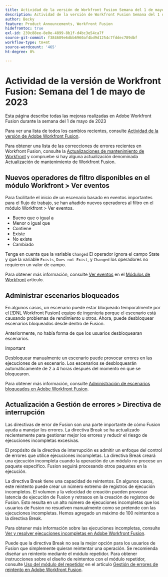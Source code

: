 ```yaml
---
title: Actividad de la versión de Workfront Fusion Semana del 1 de mayo de 2023
description: Actividad de la versión de Workfront Fusion Semana del 1 de mayo de 2023
author: Becky
feature: Product Announcements, Workfront Fusion
hidefromtoc: true
exl-id: 239c88ee-8e0e-4899-8b1f-d4bc3e54ca7f
source-git-commit: f384689e6dbb6960af4bd9d1254c7fddec789dbf
workflow-type: tm+mt
source-wordcount: '465'
ht-degree: 0%

---
```


# Actividad de la versión de Workfront Fusion: Semana del 1 de mayo de 2023

Esta página describe todas las mejoras realizadas en Adobe Workfront Fusion durante la semana del 1 de mayo de 2023

Para ver una lista de todos los cambios recientes, consulte [Actividad de la versión de Adobe Workfront Fusion](../../../product-announcements/product-releases/fusion-release-activity/fusion-release-activity.md).

Para obtener una lista de las correcciones de errores recientes en Workfront Fusion, consulte la [Actualizaciones de mantenimiento de Workfront](https://experienceleague.adobe.com/docs/workfront-known-issues/releases/current-updates.html) y compruebe si hay alguna actualización denominada Actualización de mantenimiento de Workfront Fusion.

## Nuevos operadores de filtro disponibles en el módulo Workfront > Ver eventos

Para facilitarle el inicio de un escenario basado en eventos importantes para el flujo de trabajo, se han añadido nuevos operadores al filtro en el módulo Workfront > Ver eventos.

* Bueno que o igual a
* Menor o igual que
* Contiene
* Existe
* No existe
* Cambiado

Tenga en cuenta que la variable `Changed` El operador ignora el campo State y que la variable `Exists`, `Does not Exist`, y `Changed` los operadores no requieren un valor de campo.

Para obtener más información, consulte [Ver eventos](/help/quicksilver/workfront-fusion/apps-and-their-modules/workfront-modules.md#watch-events) en el [Módulos de Workfront](/help/quicksilver/workfront-fusion/apps-and-their-modules/workfront-modules.md) artículo.

## Administrar escenarios bloqueados

En algunos casos, un escenario puede estar bloqueado temporalmente por el [!DNL Workfront Fusion] equipo de ingeniería porque el escenario está causando problemas de rendimiento u otros. Ahora, puede desbloquear escenarios bloqueados desde dentro de Fusion.

Anteriormente, no había forma de que los usuarios desbloquearan escenarios.

>[!IMPORTANT]
>
>Desbloquear manualmente un escenario puede provocar errores en las ejecuciones de un escenario. Los escenarios se desbloquearán automáticamente de 2 a 4 horas después del momento en que se bloquearon.

Para obtener más información, consulte [Administración de escenarios bloqueados en Adobe Workfront Fusion](/help/quicksilver/workfront-fusion/scenarios/view-and-manage-locked-scenarios.md).

## Actualización a Gestión de errores > Directiva de interrupción

Las directivas de error de Fusion son una parte importante de cómo Fusion ayuda a manejar los errores. La directiva Break se ha actualizado recientemente para gestionar mejor los errores y reducir el riesgo de ejecuciones incompletas excesivas.

El propósito de la directiva de interrupción es admitir un enfoque del control de errores que utilice ejecuciones incompletas. La directiva Break creará una ejecución incompleta cuando la operación de un módulo no procese un paquete específico. Fusion seguirá procesando otros paquetes en la ejecución.

La directiva Break tiene una capacidad de reintentos. En algunos casos, este reintento puede crear un número extremo de registros de ejecución incompletos. El volumen y la velocidad de creación pueden provocar latencia de ejecución de Fusion y retrasos en la creación de registros de Fusion. Esto resulta en un alto número de ejecuciones incompletas que los usuarios de Fusion no resuelven manualmente como se pretende con las ejecuciones incompletas. Hemos agregado un máximo de 100 reintentos a la directiva Break.

Para obtener más información sobre las ejecuciones incompletas, consulte [Ver y resolver ejecuciones incompletas en Adobe Workfront Fusion](/help/quicksilver/workfront-fusion/scenarios/view-and-resolve-incomplete-executions.md).

Puede que la directiva Break no sea la mejor opción para los usuarios de Fusion que simplemente quieran reintentar una operación. Se recomienda diseñar un reintento mediante el módulo repetidor. Para obtener instrucciones sobre el diseño de reintentos con el módulo repetidor, consulte [Uso del módulo del repetidor](/help/quicksilver/workfront-fusion/errors/retry.md#use-the-repeater-module) en el artículo [Gestión de errores de reintento en Adobe Workfront Fusion](/help/quicksilver/workfront-fusion/errors/retry.md).
